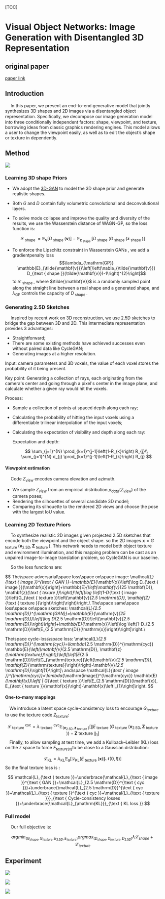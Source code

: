 [TOC]

#  Visual Object Networks: Image Generation with Disentangled 3D Representation

## original paper

[paper link](<http://papers.nips.cc/paper/7297-visual-object-networks-image-generation-with-disentangled-3d-representations>)

## Introduction
&emsp; In this paper, we present an end-to-end generative model that jointly synthesizes 3D shapes and 2D images via a disentangled object representation. Speciﬁcally, we decompose our image generation model into three conditionally independent factors: shape, viewpoint, and texture, borrowing ideas from classic graphics rendering engines. This model allows a user to change the viewpoint easily, as well as to edit the object’s shape or texture in dependently.

## Method

![](https://github.com/heiretodemon/GAN/blob/master/Visual%20Object%20Networks/1.png)

### Learning 3D shape Priors

- We adopt the [3D-GAN](http://papers.nips.cc/paper/6096-learning-a-probabilistic-latent-space-of-object-shapes-via-3d-generative-adversarial-modeling.pdf) to model the 3D shape prior  and generate realistic shapes.

- Both $G$ and $D$ contain fully volumetric convolutional  and deconvolutional layers.

- To solve mode collapse and improve the quality and diversity of the results, we use the Wasserstein distance of WAGN-GP, so the loss function is:

$$
\mathcal{L}_{\text { shape }}=\mathbb{E}_{\mathbf{v}}\left[D_{\text { shape }}(\mathbf{v})\right]-\mathbb{E}_{\mathbf{z}_{\text { stape }}}\left[D_{\text { shape }}\left(G_{\text { shape }}\left(\mathbf{z}_{\text { shape }}\right)\right]\right.
$$

- To enforce the Lipschitz constraint in Wasserstein GANs , we add a gradientpenalty loss $$\lambda_{\mathrm{GP}} \mathbb{E}_{\tilde{\mathbf{v}}}\left[\left(\nabla_{\tilde{\mathbf{v}}} D_{\text { shape }}(\tilde{\mathbf{v}})-1\right)^{2}\right]$$ to $\mathcal{L}_{\text { shape }}$, where $\tilde{\mathbf{V}}$ is a randomly sampled point along the straight line between a real shape and a generated shape, and $\lambda_{\mathrm{GP}}$ controls the capacity of $D_{\text { shape }}$. 

### Generating 2.5D Sketches

&emsp; Inspired by recent work on 3D reconstruction, we use 2.5D sketches to bridge the gap between 3D and 2D. This intermediate representation provides 3 advantages:

- Straightforward;
- There are some existing methods have achieved successes even without paired data like CycleGAN;
- Generating images at a higher resolution.

Input: camera parameters and 3D voxels, the value of each voxel stores the probability of it being present.

Key point: Generating a collection of rays, each originating from the camera's center and going through a pixel's center in the image plane, and calculate whether a given ray would hit the voxels.

Process: 

- Sample a collection of points at spaced depth along each ray;

- Calculating the probability of hitting the input voxels using a differentiable trilinear interpolation of the input voxels;

- Calculating the expectation of visibility and depth along each ray:

  Expectation and depth:

  $$
  \sum_{j=1}^{N} \prod_{k=1}^{j-1}\left(1-R_{k}\right) R_{j}​\\
  \sum_{j=1}^{N} d_{j} \prod_{k=1}^{j-1}\left(1-R_{k}\right) R_{j}
  $$

#### Viewpoint estimation

&emsp; Code $Z_{view}$ encodes camera elevation and azimuth.  

- We sample $Z_{view}$ from an empirical distribution $p_{data}(Z_{view})$ of the camera poses;
- Rendering the silhouettes of several candidate 3D model;
- Comparing its silhouette to the rendered 2D views and choose the pose with the largest IoU value.

### Learning 2D Texture Priors

&emsp; To synthesize realistic 2D images  given projected 2.5D sketches that encode both the viewpoint and the object shape. so the 2D images $\mathbf{x}=G_{\text { texture }}\left(\mathbf{v}_{2.5 \mathrm{D}}, \mathbf{Z}_{\text { texture }}\right)​$.  This network needs to model both object texture and environment illumination, and this mapping problem can be cast as an unpaired image-to-image translation problem, so CycleGAN is our baseline.

&emsp; So the loss functions are:

$$
The\space adversarial\space loss\space on\space image: \mathcal{L}_{\text { image }}^{\text { GAN }}=\mathbb{E}_{\mathbf{x}}\left[\log D_{\text { image }}(\mathbf{x})\right]+\mathbb{E}_{\left(\mathbf{v}_{25 \mathbf{D}}, \mathbf{z}_{\text { texure }}\right)}\left[\log \left(1-D_{\text { image }}\left(G_{\text { texture }}\left(\mathbf{v}_{2.5 \mathrm{D}}, \mathbf{Z}_{\text { texture }}\right)\right)\right)\right.\\
The\space same\space loss\space on\space sketches: \mathcal{L}_{2.5 \mathrm{D}}^{\mathrm{GAN}}=\mathbb{E}_{\mathrm{v}_{25 \mathrm{D}}}\left[\log D_{2.5 \mathrm{D}}\left(\mathbf{v}_{2.5 \mathrm{D}}\right)\right]+\mathbb{E}_{\mathrm{x}}\left[\log \left(1-D_{2.5 \mathrm{D}}\left(E_{2.5 \mathrm{D}}(\mathrm{x})\right)\right]\right.\\

The\space cycle-loss\space loss: \mathcal{L}_{2.5 \mathrm{D}}^{\mathrm{cyc}}=\lambda_{2.5 \mathrm{D}}^{\mathrm{cyc}} \mathbb{E}_{\left(\mathbf{v}_{2.5 \mathrm{D}}, \mathbf{z}_{\mathrm{texture}}\right)}\left[\left\|E_{2.5 \mathrm{D}}\left(G_{\mathrm{texture}}\left(\mathbf{v}_{2.5 \mathrm{D}}, \mathbf{Z}_{\mathrm{texture}}\right)\right)-\mathbf{v}_{2.5 \mathrm{D}}\right\|_{1}\right]\\
and\space \mathcal{L}_{\text { image }}^{\mathrm{cyc}}=\lambda_{\mathrm{image}}^{\mathrm{cyc}} \mathbb{E}_{\mathbf{x}}\left[ \| G_{\text { texture }}\left(E_{2.5 \mathrm{D}}(\mathbf{x}), E_{\text { texture }}(\mathbf{x})\right)-\mathbf{x}\left\|_{1}\right]\right.
$$

#### One-to-many mappings

&emsp;We introduce a latent space cycle-consistency loss to encourage $G_{texture}$ to use the texture code $Z_{texture}$: 

$$
\mathcal{L}_{\text { texture }}^{\mathrm{cyc}}=\lambda_{\text { texture }}^{\mathrm{cyc}} \mathbb{E}_{\left(\mathbf{v}_{2.5 \mathrm{D}}, \mathbf{z}_{\text { texture }}\right)}\left[ \| E_{\text { texture }}\left(G_{\text { texture }}\left(\mathbf{v}_{2.5 \mathrm{D}}, \mathbf{Z}_{\text { texture }}\right)\right)-\mathbf{Z} \text { texture }\left\|_{1}\right]\right.
$$
&emsp;Finally, to allow sampling at test time, we add a Kullback–Leibler (KL) loss on the $z$ space to force $E_{texture(x)}​$ to be close to a Gaussian distribution: 

$$
\mathcal{L}_{\mathrm{KL}}=\lambda_{\mathrm{KL}} \mathbb{E}_{\mathbf{x}}\left[\mathcal{D}_{\mathrm{KL}}\left(E_{\text { texture }}(\mathbf{x}) \| \mathcal{N}(0, I)\right)\right]
$$
So the final texture loss is :

$$
\mathcal{L}_{\text { texture }}=\underbrace{\mathcal{L}_{\text { image }}^{\text { GAN }}+\mathcal{L}_{2.5 \mathrm{D}}^{\text { cyc }}}+\underbrace{\mathcal{L}_{2.5 \mathrm{D}}^{\text { cyc }}+\mathcal{L}_{\text { texture }}^{\text { cyc }}+\mathcal{L}_{\text { texture }}}_{\text { Cycle-consistency losses }}+\underbrace{\mathcal{L}_{\mathrm{KL}}}_{\text { KL loss }}
$$

### Full model

&emsp; Our full objective is:

$$
argmin_{(G_{shape}, G_{texture}, E_{2.5D},E_{texture})} argmax_{(D_{shape}, D_{texture}, D_{2.5D})} \lambda \mathcal{L}_{shape} + \mathcal{L}_{texture}
$$

## Experiment

![](https://github.com/heiretodemon/GAN/blob/master/Visual%20Object%20Networks/2.png)

![](https://github.com/heiretodemon/GAN/blob/master/Visual%20Object%20Networks/3.png)

![](https://github.com/heiretodemon/GAN/blob/master/Visual%20Object%20Networks/4.png)
